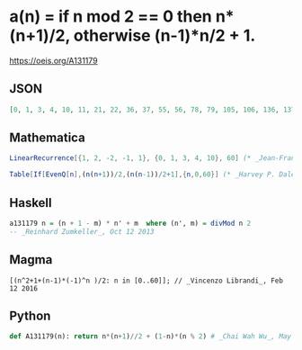 # a\(n\) \= if n mod 2 \=\= 0 then n\*\(n\+1\)/2, otherwise \(n\-1\)\*n/2 \+ 1\.
https://oeis.org/A131179
## JSON
```JSON
[0, 1, 3, 4, 10, 11, 21, 22, 36, 37, 55, 56, 78, 79, 105, 106, 136, 137, 171, 172, 210, 211, 253, 254, 300, 301, 351, 352, 406, 407, 465, 466, 528, 529, 595, 596, 666, 667, 741, 742, 820, 821, 903, 904, 990, 991, 1081, 1082, 1176, 1177, 1275, 1276, 1378, 1379, 1485]
```
## Mathematica
```Mathematica
LinearRecurrence[{1, 2, -2, -1, 1}, {0, 1, 3, 4, 10}, 60] (* _Jean-François Alcover_, Feb 12 2016 *)
```
```Mathematica
Table[If[EvenQ[n],(n(n+1))/2,(n(n-1))/2+1],{n,0,60}] (* _Harvey P. Dale_, Jul 25 2024 *)
```
## Haskell
```Haskell
a131179 n = (n + 1 - m) * n' + m  where (n', m) = divMod n 2
-- _Reinhard Zumkeller_, Oct 12 2013
```
## Magma
```Magma
[(n^2+1+(n-1)*(-1)^n )/2: n in [0..60]]; // _Vincenzo Librandi_, Feb 12 2016
```
## Python
```Python
def A131179(n): return n*(n+1)//2 + (1-n)*(n % 2) # _Chai Wah Wu_, May 24 2022
```
